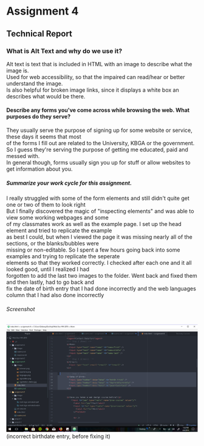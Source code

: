 # Assignment 4

## Technical Report

### What is Alt Text and why do we use it?
Alt text is text that is included in HTML with an image to describe what the image is. <br>
Used for web accessibility, so that the impaired can read/hear or better understand the image. <br>
Is also helpful for broken image links, since it displays a white box an describes what would be there. <br>

#### Describe any forms you've come across while browsing the web. What purposes do they serve?
They usually serve the purpose of signing up for some website or service, these days it seems that most <br>
of the forms I fill out are related to the University, KBGA or the government. <br>
So I guess they're serving the purpose of getting me educated, paid and messed with. <br>
In general though, forms usually sign you up for stuff or allow websites to get information about you. <br>

##### Summarize your work cycle for this assignment.
I really struggled with some of the form elements and still didn't quite get one or two of them to look right <br>
But I finally discovered the magic of "inspecting elements" and was able to view some working webpages and some <br>
of my classmates work as well as the example page. I set up the head element and tried to replicate the example <br>
as best I could, but when I viewed the page it was missing nearly all of the sections, or the blanks/bubbles were <br>
missing or non-editable. So I spent a few hours going back into some examples and trying to replicate the seperate <br>
elements so that they worked correctly. I checked after each one and it all looked good, until I realized I had <br>
forgotten to add the last two images to the folder. Went back and fixed them and then lastly, had to go back and <br>
fix the date of birth entry that I had done incorrectly and the web languages column that I had also done incorrectly <br>

###### Screenshot
<img src="./images/screenshot.jpg"/>
(incorrect birthdate entry, before fixing it)
